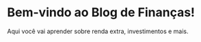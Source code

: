 <!DOCTYPE html>
<html lang="pt-br">
<head>
  <meta charset="UTF-8">
  <title>Meu Blog de Finanças</title>
</head>
<body>
  <h1>Bem-vindo ao Blog de Finanças!</h1>
  <p>Aqui você vai aprender sobre renda extra, investimentos e mais.</p>
</body>
</html>
